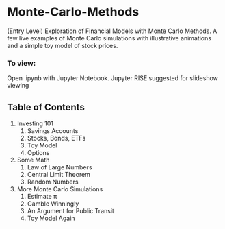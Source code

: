 # Monte-Carlo-Methods
(Entry Level) Exploration of Financial Models with Monte Carlo Methods. A few live examples of Monte Carlo simulations with illustrative animations and a simple toy model of stock prices.

### To view:
Open .ipynb with Jupyter Notebook. Jupyter RISE suggested for slideshow viewing

## Table of Contents
1. Investing 101
    1. Savings Accounts
    2. Stocks, Bonds, ETFs
      1. Toy Model
     3. Options
2. Some Math
    1. Law of Large Numbers
    2. Central Limit Theorem
    2. Random Numbers
3. More Monte Carlo Simulations
      1. Estimate  π 
      1. Gamble Winningly
      2. An Argument for Public Transit
      2. Toy Model Again
